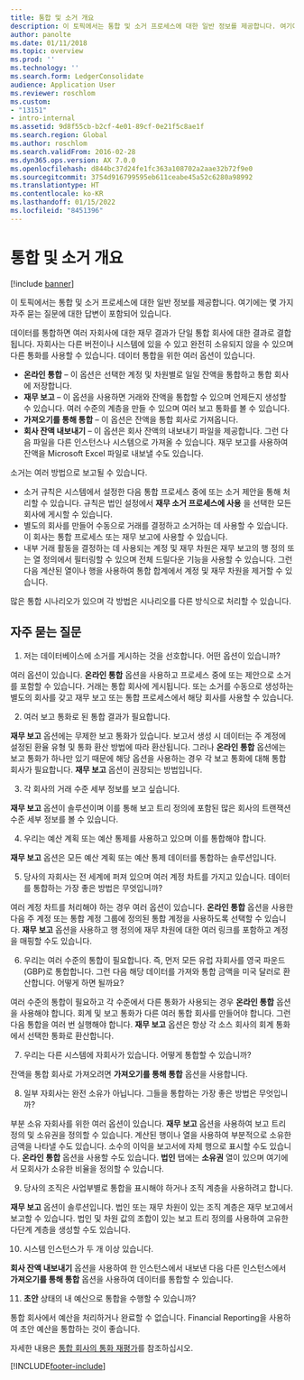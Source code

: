 ```yaml
---
title: 통합 및 소거 개요
description: 이 토픽에서는 통합 및 소거 프로세스에 대한 일반 정보를 제공합니다. 여기에는 몇 가지 자주 묻는 질문에 대한 답변이 포함되어 있습니다.
author: panolte
ms.date: 01/11/2018
ms.topic: overview
ms.prod: ''
ms.technology: ''
ms.search.form: LedgerConsolidate
audience: Application User
ms.reviewer: roschlom
ms.custom:
- "13151"
- intro-internal
ms.assetid: 9d8f55cb-b2cf-4e01-89cf-0e21f5c8ae1f
ms.search.region: Global
ms.author: roschlom
ms.search.validFrom: 2016-02-28
ms.dyn365.ops.version: AX 7.0.0
ms.openlocfilehash: d844bc37d24fe1fc363a108702a2aae32b72f9e0
ms.sourcegitcommit: 3754d916799595eb611ceabe45a52c6280a98992
ms.translationtype: HT
ms.contentlocale: ko-KR
ms.lasthandoff: 01/15/2022
ms.locfileid: "8451396"
---
```

# <a name="consolidation-and-elimination-overview"></a>통합 및 소거 개요

[!include [banner](../includes/banner.md)]

이 토픽에서는 통합 및 소거 프로세스에 대한 일반 정보를 제공합니다. 여기에는 몇 가지 자주 묻는 질문에 대한 답변이 포함되어 있습니다.

데이터를 통합하면 여러 자회사에 대한 재무 결과가 단일 통합 회사에 대한 결과로 결합됩니다. 자회사는 다른 버전이나 시스템에 있을 수 있고 완전히 소유되지 않을 수 있으며 다른 통화를 사용할 수 있습니다. 데이터 통합을 위한 여러 옵션이 있습니다.

-   **온라인 통합** – 이 옵션은 선택한 계정 및 차원별로 일일 잔액을 통합하고 통합 회사에 저장합니다.
-   **재무 보고** – 이 옵션을 사용하면 거래와 잔액을 통합할 수 있으며 언제든지 생성할 수 있습니다. 여러 수준의 계층을 만들 수 있으며 여러 보고 통화를 볼 수 있습니다.
-   **가져오기를 통해 통합** – 이 옵션은 잔액을 통합 회사로 가져옵니다.
-   **회사 잔액 내보내기** – 이 옵션은 회사 잔액의 내보내기 파일을 제공합니다. 그런 다음 파일을 다른 인스턴스나 시스템으로 가져올 수 있습니다. 재무 보고를 사용하여 잔액을 Microsoft Excel 파일로 내보낼 수도 있습니다.

소거는 여러 방법으로 보고될 수 있습니다.

-  소거 규칙은 시스템에서 설정한 다음 통합 프로세스 중에 또는 소거 제안을 통해 처리할 수 있습니다. 규칙은 법인 설정에서 **재무 소거 프로세스에 사용** 을 선택한 모든 회사에 게시할 수 있습니다.
-   별도의 회사를 만들어 수동으로 거래를 결정하고 소거하는 데 사용할 수 있습니다. 이 회사는 통합 프로세스 또는 재무 보고에 사용할 수 있습니다.
-  내부 거래 활동을 결정하는 데 사용되는 계정 및 재무 차원은 재무 보고의 행 정의 또는 열 정의에서 필터링할 수 있으며 전체 드릴다운 기능을 사용할 수 있습니다. 그런 다음 계산된 열이나 행을 사용하여 통합 합계에서 계정 및 재무 차원을 제거할 수 있습니다.

많은 통합 시나리오가 있으며 각 방법은 시나리오를 다른 방식으로 처리할 수 있습니다.

## <a name="frequently-asked-questions"></a>자주 묻는 질문
1. 저는 데이터베이스에 소거를 게시하는 것을 선호합니다. 어떤 옵션이 있습니까?

여러 옵션이 있습니다. **온라인 통합** 옵션을 사용하고 프로세스 중에 또는 제안으로 소거를 포함할 수 있습니다. 거래는 통합 회사에 게시됩니다. 또는 소거를 수동으로 생성하는 별도의 회사를 갖고 재무 보고 또는 통합 프로세스에서 해당 회사를 사용할 수 있습니다.

2.  여러 보고 통화로 된 통합 결과가 필요합니다.

**재무 보고** 옵션에는 무제한 보고 통화가 있습니다. 보고서 생성 시 데이터는 주 계정에 설정된 환율 유형 및 통화 환산 방법에 따라 환산됩니다. 그러나 **온라인 통합** 옵션에는 보고 통화가 하나만 있기 때문에 해당 옵션을 사용하는 경우 각 보고 통화에 대해 통합 회사가 필요합니다. **재무 보고** 옵션이 권장되는 방법입니다.

3. 각 회사의 거래 수준 세부 정보를 보고 싶습니다.

**재무 보고** 옵션이 솔루션이며 이를 통해 보고 트리 정의에 포함된 많은 회사의 트랜잭션 수준 세부 정보를 볼 수 있습니다.

4. 우리는 예산 계획 또는 예산 통제를 사용하고 있으며 이를 통합해야 합니다.

**재무 보고** 옵션은 모든 예산 계획 또는 예산 통제 데이터를 통합하는 솔루션입니다.

5. 당사의 자회사는 전 세계에 퍼져 있으며 여러 계정 차트를 가지고 있습니다. 데이터를 통합하는 가장 좋은 방법은 무엇입니까?

여러 계정 차트를 처리해야 하는 경우 여러 옵션이 있습니다. **온라인 통합** 옵션을 사용한 다음 주 계정 또는 통합 계정 그룹에 정의된 통합 계정을 사용하도록 선택할 수 있습니다. **재무 보고** 옵션을 사용하고 행 정의에 재무 차원에 대한 여러 링크를 포함하고 계정을 매핑할 수도 있습니다.

6. 우리는 여러 수준의 통합이 필요합니다. 즉, 먼저 모든 유럽 자회사를 영국 파운드(GBP)로 통합합니다. 그런 다음 해당 데이터를 가져와 통합 금액을 미국 달러로 환산합니다. 어떻게 하면 될까요?

여러 수준의 통합이 필요하고 각 수준에서 다른 통화가 사용되는 경우 **온라인 통합** 옵션을 사용해야 합니다. 회계 및 보고 통화가 다른 여러 통합 회사를 만들어야 합니다. 그런 다음 통합을 여러 번 실행해야 합니다. **재무 보고** 옵션은 항상 각 소스 회사의 회계 통화에서 선택한 통화로 환산합니다.

7. 우리는 다른 시스템에 자회사가 있습니다. 어떻게 통합할 수 있습니까?

잔액을 통합 회사로 가져오려면 **가져오기를 통해 통합** 옵션을 사용합니다.

8. 일부 자회사는 완전 소유가 아닙니다. 그들을 통합하는 가장 좋은 방법은 무엇입니까?

부분 소유 자회사를 위한 여러 옵션이 있습니다. **재무 보고** 옵션을 사용하여 보고 트리 정의 및 소유권을 정의할 수 있습니다. 계산된 행이나 열을 사용하여 부분적으로 소유한 금액을 나타낼 수도 있습니다. 소수의 이익을 보고서에 자체 행으로 표시할 수도 있습니다. **온라인 통합** 옵션을 사용할 수도 있습니다. **법인** 탭에는 **소유권** 열이 있으며 여기에서 모회사가 소유한 비율을 정의할 수 있습니다.

9. 당사의 조직은 사업부별로 통합을 표시해야 하거나 조직 계층을 사용하려고 합니다.

**재무 보고** 옵션이 솔루션입니다. 법인 또는 재무 차원이 있는 조직 계층은 재무 보고에서 보고할 수 있습니다. 법인 및 차원 값의 조합이 있는 보고 트리 정의를 사용하여 고유한 다단계 계층을 생성할 수도 있습니다.

10. 시스템 인스턴스가 두 개 이상 있습니다.

**회사 잔액 내보내기** 옵션을 사용하여 한 인스턴스에서 내보낸 다음 다른 인스턴스에서 **가져오기를 통해 통합** 옵션을 사용하여 데이터를 통합할 수 있습니다.

11. **초안** 상태의 내 예산으로 통합을 수행할 수 있습니까? 
            
통합 회사에서 예산을 처리하거나 완료할 수 없습니다. Financial Reporting을 사용하여 초안 예산을 통합하는 것이 좋습니다.

자세한 내용은 [통합 회사의 통화 재평가](../general-ledger/currency-revaluation-consolidation-company.md)를 참조하십시오.




[!INCLUDE[footer-include](../../includes/footer-banner.md)]

